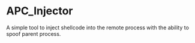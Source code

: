 # APC_Injector
A simple tool to inject shellcode into the remote process with the ability to spoof parent process.
